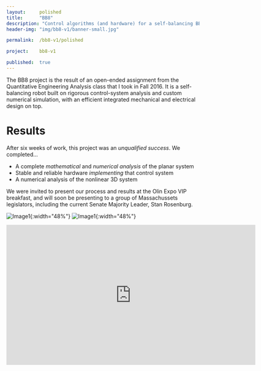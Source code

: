 ```yaml
---
layout: 	polished
title: 		"BB8"
description: "Control algorithms (and hardware) for a self-balancing BB8 robot"
header-img: "img/bb8-v1/banner-small.jpg"

permalink: 	/bb8-v1/polished

project:	bb8-v1

published:	true
---
```


The BB8 project is the result of an open-ended assignment from the Quantitative Engineering Analysis class that I took in Fall 2016. 
It is a self-balancing robot built on rigorous control-system analysis and custom numerical simulation, with an efficient integrated mechanical and electrical design on top.

# Results
After six weeks of work, this project was an *unqualified* *success*. We completed...
- A complete *mathematical* and *numerical* *analysis* of the planar system
- Stable and reliable hardware *implementing* that control system
- A numerical analysis of the nonlinear 3D system

We were invited to present our process and results at the Olin Expo VIP breakfast, and will soon be presenting to a group of Massachussets legislators, including the current Senate Majority Leader, Stan Rosenburg.

![Image1]({{site.baseurl}}/img/bb8-v1/themath-verysmall.png){:width="48%"} 
![Image1]({{site.baseurl}}/img/bb8-v1/finalBot-small.jpg){:width="48%"}

<div width="100%" style="text-align: center;">
<iframe width="650" height="365" src="https://www.youtube.com/embed/0EyjS594ttE" frameborder="0" allowfullscreen></iframe>
</div>
